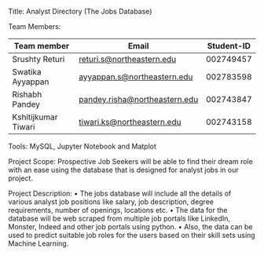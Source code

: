 Title: Analyst Directory (The Jobs Database)

Team Members: 

| Team member         | Email                         | Student-ID | 
| ------------------  | ----------------------------- | ---------- |
| Srushty Returi      | returi.s@northeastern.edu     | 002749457  |
| Swatika Ayyappan    | ayyappan.s@northeastern.edu   | 002783598  |
| Rishabh Pandey      | pandey.risha@northeastern.edu | 002743847  |
| Kshitijkumar Tiwari | tiwari.ks@northeastern.edu    | 002743158  |


Tools: MySQL, Jupyter Notebook and Matplot 

Project Scope:
Prospective Job Seekers will be able to find their dream role with an ease using the database that is designed for analyst jobs in our project.

Project Description:
•	The jobs database will include all the details of various analyst job positions like salary, job description, degree requirements, number of openings, locations etc. 
•	The data for the database will be web scraped from multiple job portals like LinkedIn, Monster, Indeed and other job portals using python.
•	 Also, the data can be used to predict suitable job roles for the users based on their skill sets using Machine Learning.
